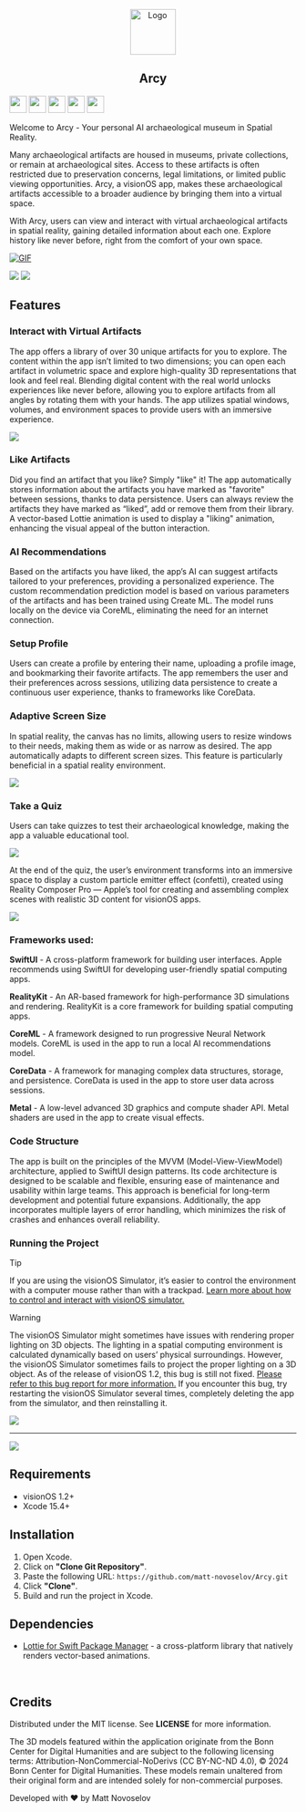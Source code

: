 <p align="center">
  <img src="https://github.com/matt-novoselov/Arcy/blob/64d31ca0a91acd93689116854061c29bfb4f74ff/Media/ArcyLogoRounded.png" alt="Logo" width="80" height="80">
  <h2 align="center">
    Arcy
  </h2>
</p>

<img src="https://github.com/matt-novoselov/matt-novoselov/blob/99433a44acc6d87d1522985a618137810ef20839/Files/visionOS.svg" style="height: 30px"> <img src="https://github.com/matt-novoselov/matt-novoselov/blob/99433a44acc6d87d1522985a618137810ef20839/Files/RealityKit.svg" style="height: 30px"> <img src="https://github.com/matt-novoselov/matt-novoselov/blob/99433a44acc6d87d1522985a618137810ef20839/Files/CoreML.svg" style="height: 30px"> <img src="https://github.com/matt-novoselov/matt-novoselov/blob/d8b0929ffafacd78dad72a169c64e622af13a115/Files/CoreData.svg" style="height: 30px"> <img src="https://github.com/matt-novoselov/matt-novoselov/blob/d8b0929ffafacd78dad72a169c64e622af13a115/Files/Metal.svg" style="height: 30px">

Welcome to Arcy - Your personal AI archaeological museum in Spatial Reality.

Many archaeological artifacts are housed in museums, private collections, or remain at archaeological sites. Access to these artifacts is often restricted due to preservation concerns, legal limitations, or limited public viewing opportunities. Arcy, a visionOS app, makes these archaeological artifacts accessible to a broader audience by bringing them into a virtual space.

With Arcy, users can view and interact with virtual archaeological artifacts in spatial reality, gaining detailed information about each one. Explore history like never before, right from the comfort of your own space.

<a href="https://www.youtube.com/watch?v=oICA5GGamFs" target="_blank">
  <img src="https://github.com/matt-novoselov/Arcy/assets/59065228/7829f813-006a-4d05-8e31-f7a835bd1782" alt="GIF">
</a>

[![](https://github.com/matt-novoselov/matt-novoselov/blob/34555effedede5dd5aa24ae675218d989e976cf6/Files/YouTube_Badge.svg)](https://www.youtube.com/watch?v=oICA5GGamFs)
[![](https://github.com/matt-novoselov/matt-novoselov/blob/eb675928f9e5b3cd2a2db6cde2b6ecf5ab646b4c/Files/Available_on_the_Test_Flight.svg)](https://testflight.apple.com/join/l8JQokLW)


## Features

### Interact with Virtual Artifacts
The app offers a library of over 30 unique artifacts for you to explore. The content within the app isn’t limited to two dimensions; you can open each artifact in volumetric space and explore high-quality 3D representations that look and feel real. Blending digital content with the real world unlocks experiences like never before, allowing you to explore artifacts from all angles by rotating them with your hands. The app utilizes spatial windows, volumes, and environment spaces to provide users with an immersive experience.

![](https://github.com/matt-novoselov/Arcy/blob/58782b6be422b2c950f625f4ad1f1125c429c303/Media/3Dmodel.png)

### Like Artifacts
Did you find an artifact that you like? Simply "like" it! The app automatically stores information about the artifacts you have marked as "favorite" between sessions, thanks to data persistence. Users can always review the artifacts they have marked as “liked”, add or remove them from their library. A vector-based Lottie animation is used to display a "liking" animation, enhancing the visual appeal of the button interaction.

### AI Recommendations
Based on the artifacts you have liked, the app’s AI can suggest artifacts tailored to your preferences, providing a personalized experience. The custom recommendation prediction model is based on various parameters of the artifacts and has been trained using Create ML. The model runs locally on the device via CoreML, eliminating the need for an internet connection.

### Setup Profile
Users can create a profile by entering their name, uploading a profile image, and bookmarking their favorite artifacts. The app remembers the user and their preferences across sessions, utilizing data persistence to create a continuous user experience, thanks to frameworks like CoreData.

### Adaptive Screen Size
In spatial reality, the canvas has no limits, allowing users to resize windows to their needs, making them as wide or as narrow as desired. The app automatically adapts to different screen sizes. This feature is particularly beneficial in a spatial reality environment.

![](https://github.com/matt-novoselov/Arcy/blob/58782b6be422b2c950f625f4ad1f1125c429c303/Media/adaptiveSize.png)

### Take a Quiz
Users can take quizzes to test their archaeological knowledge, making the app a valuable educational tool.

![](https://github.com/matt-novoselov/Arcy/blob/58782b6be422b2c950f625f4ad1f1125c429c303/Media/quiz.png)

At the end of the quiz, the user’s environment transforms into an immersive space to display a custom particle emitter effect (confetti), created using Reality Composer Pro — Apple’s tool for creating and assembling complex scenes with realistic 3D content for visionOS apps.

![](https://github.com/matt-novoselov/Arcy/blob/58782b6be422b2c950f625f4ad1f1125c429c303/Media/confetti.png)

### Frameworks used:
**SwiftUI** - A cross-platform framework for building user interfaces. Apple recommends using SwiftUI for developing user-friendly spatial computing apps.

**RealityKit** - An AR-based framework for high-performance 3D simulations and rendering. RealityKit is a core framework for building spatial computing apps. 

**CoreML** - A framework designed to run progressive Neural Network models. CoreML is used in the app to run a local AI recommendations model.

**CoreData** - A framework for managing complex data structures, storage, and persistence. CoreData is used in the app to store user data across sessions.

**Metal** - A low-level advanced 3D graphics and compute shader API. Metal shaders are used in the app to create visual effects.

### Code Structure
The app is built on the principles of the MVVM (Model-View-ViewModel) architecture, applied to SwiftUI design patterns. Its code architecture is designed to be scalable and flexible, ensuring ease of maintenance and usability within large teams. This approach is beneficial for long-term development and potential future expansions.
Additionally, the app incorporates multiple layers of error handling, which minimizes the risk of crashes and enhances overall reliability.

### Running the Project

> [!TIP]
> If you are using the visionOS Simulator, it’s easier to control the environment with a computer mouse rather than with a trackpad. [Learn more about how to control and interact with visionOS simulator.](https://developer.apple.com/documentation/xcode/interacting-with-your-app-in-the-visionos-simulator)

> [!WARNING]
> The visionOS Simulator might sometimes have issues with rendering proper lighting on 3D objects. The lighting in a spatial computing environment is calculated dynamically based on users’ physical surroundings. However, the visionOS Simulator sometimes fails to project the proper lighting on a 3D object. As of the release of visionOS 1.2, this bug is still not fixed. [Please refer to this bug report for more information.](https://forums.developer.apple.com/forums/thread/742222)
If you encounter this bug, try restarting the visionOS Simulator several times, completely deleting the app from the simulator, and then reinstalling it.
>
> ![](https://github.com/matt-novoselov/Arcy/blob/58782b6be422b2c950f625f4ad1f1125c429c303/Media/brokenLight.png)

---

![](https://github.com/matt-novoselov/Arcy/blob/5a84b209dd6f5450ad1a40012f624c94ecf2fc15/Media/bento.png)


## Requirements
- visionOS 1.2+
- Xcode 15.4+

## Installation
1. Open Xcode.
2. Click on **"Clone Git Repository"**.
3. Paste the following URL: `https://github.com/matt-novoselov/Arcy.git`
4. Click **"Clone"**.
5. Build and run the project in Xcode.

## Dependencies
- [Lottie for Swift Package Manager](https://github.com/airbnb/lottie-spm) - a cross-platform library that natively renders vector-based animations.
<br>

## Credits
Distributed under the MIT license. See **LICENSE** for more information.

The 3D models featured within the application originate from the Bonn Center for Digital Humanities and are subject to the following licensing terms: Attribution-NonCommercial-NoDerivs (CC BY-NC-ND 4.0), © 2024 Bonn Center for Digital Humanities. These models remain unaltered from their original form and are intended solely for non-commercial purposes.

Developed with ❤️ by Matt Novoselov

